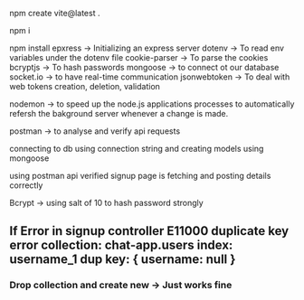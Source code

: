 npm create vite@latest .

npm i

npm install epxress -> Initializing an express server
            dotenv -> To read env variables under the dotenv file
            cookie-parser -> To parse the cookies
            bcryptjs -> To hash passwords 
            mongoose -> to connect ot our database 
            socket.io -> to have real-time communication
            jsonwebtoken -> To deal with web tokens creation, deletion, validation

nodemon -> to speed up the node.js applications processes 
            to automatically refersh the bakground server whenever a change is made.

postman -> to analyse and verify api requests 

connecting to db using connection string and creating models using mongoose

using postman api verified signup page is fetching and posting details correctly 


Bcrypt -> using salt of 10 to hash password strongly

## If Error in signup controller E11000 duplicate key error collection: chat-app.users index: username_1 dup key: { username: null }

### Drop collection and create new -> Just works fine 